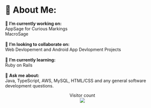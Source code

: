 # 💫 About Me:
🔭 **I’m currently working on:**  <br>
AppSage for Curious Markings <br>
MacroSage <br>
<br>👯 **I’m looking to collaborate on:**  <br>
Web Devlopement and Android App Devlopment Projects<br>
<br>🌱 **I’m currently learning:**  <br>Ruby on Rails<br><br>
💬 **Ask me about:** 
<br>Java, TypeScript, AWS, MySQL, HTML/CSS and any general software development questions.<br>

<p align="center"> 
  Visitor count<br>
  <img src="https://profile-counter.glitch.me/sam131102/count.svg" />
</p>
<!--
**sam131102/sam131102** is a ✨ _special_ ✨ repository because its `README.md` (this file) appears on your GitHub profile.

Here are some ideas to get you started:

- 🔭 I’m currently working on ...
- 🌱 I’m currently learning ...
- 👯 I’m looking to collaborate on ...
- 🤔 I’m looking for help with ...
- 💬 Ask me about ...
- 📫 How to reach me: ...
- 😄 Pronouns: ...
- ⚡ Fun fact: ...
-->
